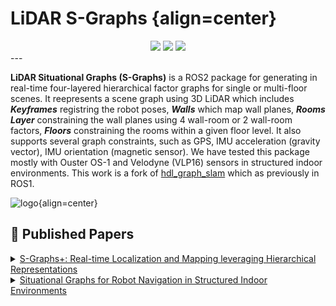 # LiDAR S-Graphs {align=center}

<div align="center">
<a href="https://github.com/snt-arg/lidar_situational_graphs/actions/workflows/foxy_build.yaml"><img src="https://github.com/snt-arg/lidar_situational_graphs/actions/workflows/foxy_build.yaml/badge.svg" /></a>
<a href="https://github.com/snt-arg/lidar_situational_graphs/actions/workflows/humble_build.yaml"><img src="https://github.com/snt-arg/lidar_situational_graphs/actions/workflows/humble_build.yaml/badge.svg" /></a>
<a href="https://github.com/snt-arg/lidar_situational_graphs/actions/workflows/iron_build.yaml"><img src="https://github.com/snt-arg/lidar_situational_graphs/actions/workflows/iron_build.yaml/badge.svg" /></a>
</div>
---

**LiDAR Situational Graphs (S-Graphs)** is a ROS2 package for generating in real-time four-layered hierarchical factor graphs for single or multi-floor scenes. It reepresents a scene graph using 3D LiDAR which includes **_Keyframes_** registring the robot poses, **_Walls_** which map wall planes, **_Rooms Layer_** constraining the wall planes using 4 wall-room or 2 wall-room factors, **_Floors_** constraining the rooms within a given floor level. It also supports several graph constraints, such as GPS, IMU acceleration (gravity vector), IMU orientation (magnetic sensor). We have tested this package mostly with Ouster OS-1 and Velodyne (VLP16) sensors in structured indoor environments. This work is a fork of [hdl_graph_slam](https://github.com/koide3/hdl_graph_slam) which as previously in ROS1.

![logo](./imgs/main_building.gif){align=center}

## 📖 Published Papers <a id="published-papers"></a>

<details >
    <summary><a href="https://arxiv.org/abs/2212.11770">S-Graphs+: Real-time Localization and Mapping leveraging Hierarchical Representations </a>
    </summary>

    @ARTICLE{10168233,
     author={Bavle, Hriday and Sanchez-Lopez, Jose Luis and Shaheer, Muhammad and Civera, Javier and Voos, Holger},
     journal={IEEE Robotics and Automation Letters},
     title={S-Graphs+: Real-Time Localization and Mapping Leveraging Hierarchical Representations},
     year={2023},
     volume={8},
     number={8},
     pages={4927-4934},
     doi={10.1109/LRA.2023.3290512}}

</details>
<details>
    <summary><a href="https://arxiv.org/abs/2202.12197">Situational Graphs for Robot Navigation in Structured Indoor Environments</a></summary>

      @ARTICLE{9826367,
        author={Bavle, Hriday and Sanchez-Lopez, Jose Luis and Shaheer, Muhammad and Civera, Javier and Voos, Holger},
        journal={IEEE Robotics and Automation Letters},
        title={Situational Graphs for Robot Navigation in Structured Indoor Environments},
        year={2022},
        volume={7},
        number={4},
        pages={9107-9114},
        doi={10.1109/LRA.2022.3189785}}

</details>
